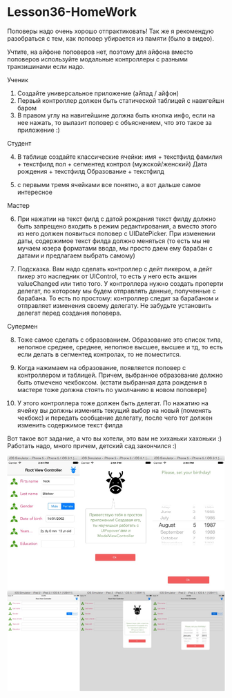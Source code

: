# Lesson36-HomeWork

Поповеры надо очень хорошо отпрактиковать! Так же я рекомендую разобраться с тем, как поповер убирается из памяти (было в видео).

Учтите, на айфоне поповеров нет, поэтому для айфона вместо поповеров используйте модальные контроллеры с разными транзишинами если надо.

Ученик

1. Создайте универсальное приложение (айпад / айфон)
2. Первый контроллер должен быть статической таблицей с навигейшн баром
3. В правом углу на навигейшине должна быть кнопка инфо, если на нее нажать, то вылазит поповер с объяснением, что это такое за приложение :)

Студент

4. В таблице создайте классические ячейки:
имя + текстфилд
фамилия + текстфилд
пол + сегментед контрол (мужской/женский)
Дата рождения + текстфилд
Образование + текстфилд

5. с первыми тремя ячейками все понятно, а вот дальше самое интересное

Мастер

6. При нажатии на текст филд с датой рождения текст филду должно быть запрещено входить в режим редактирования, а вместо этого из него должен появиться поповер с UIDatePicker. При изменении даты, содержимое текст филда должно меняться (то есть мы не мучаем юзера форматами ввода, мы просто даем ему барабан с датами и предлагаем выбрать самому)

7. Подсказка. Вам надо сделать контроллер с дейт пикером, а дейт пикер это наследник от UIControl, то есть у него есть акшин valueChanged или типо того. У контроллера нужно создать проперти делегат, по которому мы будем отправлять данные, полученные с барабана. То есть по простому: контроллер следит за барабаном и отправляет изменения своему делегату. Не забудьте установить делегат перед создания поповера.

Супермен

8. Тоже самое сделать с образованием. Образование это список типа, неполное среднее, среднее, неполное высшее, высшее и тд, то есть если делать в сегментед контролах, то не поместится.

9. Когда нажимаем на образование, появляется поповер с контроллером и таблицей. Причем, выбранное образование должно быть отмечено чекбоксом. (кстати выбранная дата рождения в мастере тоже должна стоять по умолчанию в новом поповере)

10. У этого контроллера тоже должен быть делегат. По нажатию на ячейку вы должны изменить текущий выбор на новый (поменять чекбокс) и передать сообщение делегату, после чего тот должен изменить содержимое текст филда 

Вот такое вот задание, а что вы хотели, это вам не хиханьки хахоньки :) Работать надо, много причем, детский сад закончился :)

![iPhone - LVL ‘Master’](https://raw.githubusercontent.com/iOSDevCourseBeginner/Lesson36-HomeWork/master/LS36-screen-iPhone.jpg)
![iPad - LVL ‘Master’](https://raw.githubusercontent.com/iOSDevCourseBeginner/Lesson36-HomeWork/master/LS36-screen-iPad.jpg)